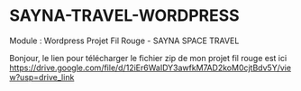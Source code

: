 # SAYNA-TRAVEL-WORDPRESS
Module : Wordpress Projet Fil Rouge - SAYNA SPACE TRAVEL

Bonjour, le lien pour télécharger le fichier zip de mon projet fil rouge est ici
https://drive.google.com/file/d/12iEr6WaIDY3awfkM7AD2koM0cjtBdv5Y/view?usp=drive_link
